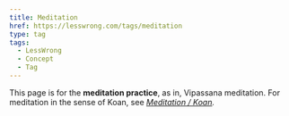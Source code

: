 ```yaml
---
title: Meditation
href: https://lesswrong.com/tags/meditation
type: tag
tags:
  - LessWrong
  - Concept
  - Tag
---
```


This page is for the **meditation practice**, as in, Vipassana meditation. For meditation in the sense of Koan, see [*Meditation / Koan*](/tag/meditation-koan)*.*